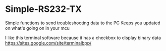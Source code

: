 Simple-RS232-TX
===============

Simple functions to send troubleshooting data to the PC
Keeps you updated on what's going on in your mcu

I like this terminal software because it has a checkbox to display binary data
https://sites.google.com/site/terminalbpp/
